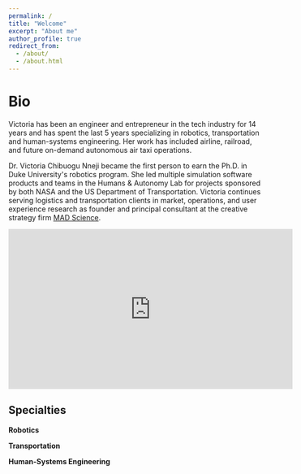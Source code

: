 ```yaml
---
permalink: /
title: "Welcome"
excerpt: "About me"
author_profile: true
redirect_from: 
  - /about/
  - /about.html
---
```


Bio
======
Victoria has been an engineer and entrepreneur in the tech industry for 14 years and has spent the last 5 years specializing in robotics, transportation and human-systems engineering. Her work has included airline, railroad, and future on-demand autonomous air taxi operations.

Dr. Victoria Chibuogu Nneji became the first person to earn the Ph.D. in Duke University's robotics program. She led multiple simulation software products and teams in the Humans & Autonomy Lab for projects sponsored by both NASA and the US Department of Transportation. Victoria continues serving logistics and transportation clients in market, operations, and user experience research as founder and principal consultant at the creative strategy firm [MAD Science](https://www.linkedin.com/company/madscience).

<iframe width="560" height="315" src="https://www.youtube.com/embed/GrD0_YX-kEs" frameborder="0" allow="accelerometer; autoplay; encrypted-media; gyroscope; picture-in-picture" allowfullscreen></iframe>

Specialties
------
**Robotics**

**Transportation**

**Human-Systems Engineering**
